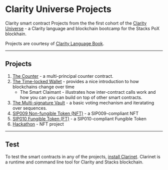 # Clarity Universe Projects

Clarity smart contract Projects from the the first cohort of the [Clarity Universe](https://stacks.org/clarity-universe) - a Clarity language and blockchain bootcamp for the Stacks PoX blockhain.

Projects are courtesy of [Clarity Language Book](https://book.clarity-lang.org/).

___
## Projects
1. [The Counter](https://github.com/Sajakhtar/clarity-universe/tree/main/projects/counter) - a multi-principal counter contract.
1. [The Time-locked Wallet](https://github.com/Sajakhtar/clarity-universe/tree/main/projects/timelocked-wallet) - provides a nice introduction to how blockchains change over time
    - The Smart Claimant - illustrates how inter-contract calls work and how you can you can build on top of other smart contracts.
1. [The Multi-signature Vault](https://github.com/Sajakhtar/clarity-universe/tree/main/projects/multisig-vault) - a basic voting mechanism and iteratating over sequences.
1. [SIP009 Non-fungible Token (NFT)](https://github.com/Sajakhtar/clarity-universe/tree/main/projects/sip-009-nft) - a SIP009-compliant NFT
1. [SIP010 Fungible Token (FT)](https://github.com/Sajakhtar/clarity-universe/tree/main/projects/sip010-ft) - a SIP010-compliant Fungible Token
1. [Hackathon](#) - NFT project
___
## Test

To test the smart contracts in any of the projects, [install Clarinet](https://github.com/hirosystems/clarinet#installation). Clarinet is a runtime and command line tool for Clarity and Stacks blockchain.
